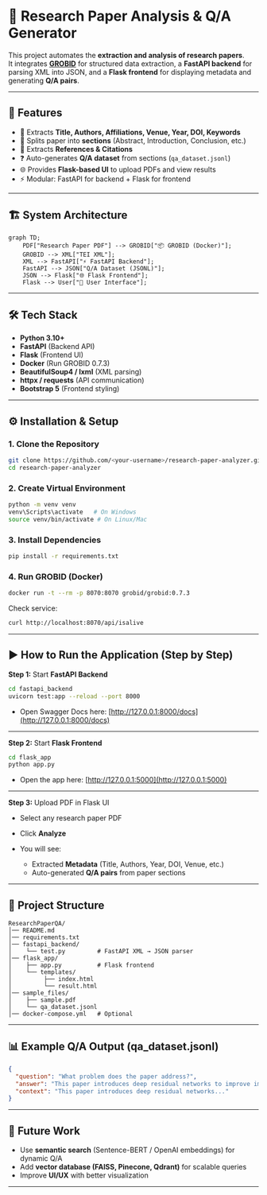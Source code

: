 # 📑 Research Paper Analysis & Q/A Generator

This project automates the **extraction and analysis of research papers**.  
It integrates **[GROBID](https://github.com/kermitt2/grobid)** for structured data extraction, a **FastAPI backend** for parsing XML into JSON, and a **Flask frontend** for displaying metadata and generating **Q/A pairs**.

---

## 🚀 Features
- 📄 Extracts **Title, Authors, Affiliations, Venue, Year, DOI, Keywords**
- 📝 Splits paper into **sections** (Abstract, Introduction, Conclusion, etc.)
- 🔗 Extracts **References & Citations**
- ❓ Auto-generates **Q/A dataset** from sections (`qa_dataset.jsonl`)
- 🌐 Provides **Flask-based UI** to upload PDFs and view results
- ⚡ Modular: FastAPI for backend + Flask for frontend

---

## 🏗 System Architecture

```mermaid
graph TD;
    PDF["Research Paper PDF"] --> GROBID["📦 GROBID (Docker)"];
    GROBID --> XML["TEI XML"];
    XML --> FastAPI["⚡ FastAPI Backend"];
    FastAPI --> JSON["Q/A Dataset (JSONL)"];
    JSON --> Flask["🌐 Flask Frontend"];
    Flask --> User["👤 User Interface"];
````

---

## 🛠 Tech Stack

* **Python 3.10+**
* **FastAPI** (Backend API)
* **Flask** (Frontend UI)
* **Docker** (Run GROBID 0.7.3)
* **BeautifulSoup4 / lxml** (XML parsing)
* **httpx / requests** (API communication)
* **Bootstrap 5** (Frontend styling)

---

## ⚙️ Installation & Setup

### 1. Clone the Repository

```bash
git clone https://github.com/<your-username>/research-paper-analyzer.git
cd research-paper-analyzer
```

### 2. Create Virtual Environment

```bash
python -m venv venv
venv\Scripts\activate   # On Windows
source venv/bin/activate # On Linux/Mac
```

### 3. Install Dependencies

```bash
pip install -r requirements.txt
```

### 4. Run GROBID (Docker)

```bash
docker run -t --rm -p 8070:8070 grobid/grobid:0.7.3
```

Check service:

```bash
curl http://localhost:8070/api/isalive
```

---

## ▶️ How to Run the Application (Step by Step)

**Step 1:** Start **FastAPI Backend**

```bash
cd fastapi_backend
uvicorn test:app --reload --port 8000
```

* Open Swagger Docs here: [http://127.0.0.1:8000/docs](http://127.0.0.1:8000/docs)

---

**Step 2:** Start **Flask Frontend**

```bash
cd flask_app
python app.py
```

* Open the app here: [http://127.0.0.1:5000](http://127.0.0.1:5000)

---

**Step 3:** Upload PDF in Flask UI

* Select any research paper PDF
* Click **Analyze**
* You will see:

  * Extracted **Metadata** (Title, Authors, Year, DOI, Venue, etc.)
  * Auto-generated **Q/A pairs** from paper sections

---

## 📂 Project Structure

```
ResearchPaperQA/
│── README.md
│── requirements.txt
│── fastapi_backend/
│    └── test.py         # FastAPI XML → JSON parser
│── flask_app/
│    ├── app.py          # Flask frontend
│    └── templates/
│         ├── index.html
│         └── result.html
│── sample_files/
│    ├── sample.pdf
│    └── qa_dataset.jsonl
│── docker-compose.yml   # Optional
```

---

## 📊 Example Q/A Output (qa_dataset.jsonl)

```json
{
  "question": "What problem does the paper address?",
  "answer": "This paper introduces deep residual networks to improve image recognition accuracy...",
  "context": "This paper introduces deep residual networks..."
}
```

---

## 🌟 Future Work

* Use **semantic search** (Sentence-BERT / OpenAI embeddings) for dynamic Q/A
* Add **vector database (FAISS, Pinecone, Qdrant)** for scalable queries
* Improve **UI/UX** with better visualization

---
